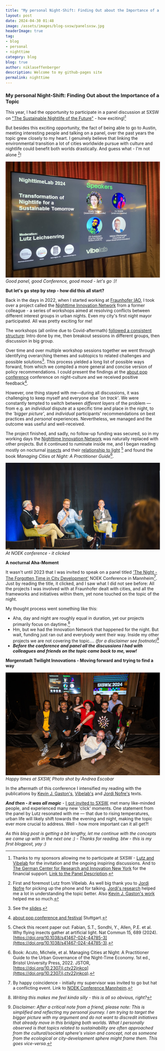 ```yaml
---
title: "My personal Night-Shift: Finding Out about the Importance of a Topic"
layout: post
date: 2024-04-30 01:48
image: /assets/images/blog-sxsw/panelsxsw.jpg
headerImage: true
tag:
- blog
- personal
- nighttime
category: blog
blog: true
author: niklaseffenberger
description: Welcome to my github-pages site
permalink: nighttime
---
```


### My personal Night-Shift: Finding Out about the Importance of a Topic

This year, I had the opportunity to participate in a panel discussion at SXSW on ["The Sustainable Nightlife of the Future"](https://www.nighttime.org/vibelabs-unveiling-at-sxsw-how-can-nightlife-go-towards-greener-future-and-what-role-does-ai-play/) - how exciting![^1]

But besides this exciting opportunity, the fact of being able to go to Austin, meeting interesting people and talking on a panel, over the past years the topic grew closely to my heart. I genuinely believe that linking the environmental transition a lot of cities worldwide pursue with culture and nightlife could benefit both worlds drastically. And guess what - I'm not alone [^2]!

![Good Conference, good mood - let's go :)!](/assets/images/blog-sxsw/sxswpanel2.jpeg)*Good panel, good Conference, good mood - let's go :)!*

**But let's go step by step - how did this all start?**

Back in the days in 2022, when I started working at [Fraunhofer IAO](https://www.morgenstadt.de/de/ueberuns/team.html), I took over a project called the [Nighttime Innovation Network](https://digitalakademie-bw.de/startschuss-innovationsnetzwerk-nachtkultur/) from a former colleague - a series of workshops aimed at resolving conflicts between different interest groups in urban nights. Even my city's first night mayor participated. All was pretty exciting for me!

The workshops (all online due to Covid-aftermath) [followed a consistent structure](https://drive.google.com/file/d/1NNyccauycP9rLKWHcROoYFiSQzGsh395/view?usp=sharing): Intro done by me, then breakout sessions in different groups, then discussion in big group.

Over time and over multiple workshop sessions together we went through identifying overarching themes and subtopics to related challenges and possible solutions[^3]. This process yielded a long list of possible ways forward, from which we compiled a more general and concise version of policy recommendations. I could present the findings at the [about pop conference](https://www.aboutpop.de/) conference on night-culture and we received positive feedback[^4].

However, one thing stayed with me—during all discussions, it was challenging to keep myself and everyone else *'on track'*. We were constantly tempted to switch between *different layers* of the problem — from e.g. an *individual* dispute at a specific time and place in the night, to the *'bigger picture'*, and *individual* participants' recommendations on best practices and *personal* experiences. Nevertheless, we managed and the outcome was useful and well-received.

The project finished, and sadly, no follow-up funding was secured, so in my working days the [Nighttime Innovation Network](https://digitalakademie-bw.de/startschuss-innovationsnetzwerk-nachtkultur/) was naturally replaced with other projects. But it continued to ruminate inside me, and I began reading mostly on nocturnal [insects](https://www.science.org/content/article/where-have-all-insects-gone) and their [relationship to light](https://doi.org/10.1038/s41467-024-44785-3) [^5] and found the book *Managing Cities at Night: A Practitioner Guide*[^6].

![At NOEK conference - it clicked](/assets/images/blog-sxsw/noekpanel.jpg) *At NOEK conference - it clicked*

**A nocturnal Aha-Moment**

It wasn't until 2023 that I was invited to speak on a panel titled ['The Night - The Forgotten Time in City Development'](https://noek-conference.com/) NOEK Conference in Mannheim[^7]. Just by reading the title, it clicked, and I saw what I did not see before: All the projects I was involved with at Fraunhofer dealt with cities, and all the frameworks and initiatives within them, yet none touched on the topic of the night.

My thought process went something like this:

- Aha, day and night are roughly equal in duration, yet our projects primarily focus on daytime.[^8]
- Hm, but we had the Innovation Network that happened for the night. But wait, funding just ran out and everybody went their way. Inside my other projects we are not covering the topic.... *(for a disclaimer see footnote)*[^9]
- ***Before the conference and panel all the discussions I had with colleagues and friends on the topic came back to me, wow!***


**Morgenstadt Twilight Innovations - Moving forward and trying to find a way**

![Happy times at SXSW, Photo shot by Andrea Escobar](/assets/images/blog-sxsw/groupsxsw.jpg)*Happy times at SXSW, Photo shot by Andrea Escobar*

In the aftermath of this conference I intensified my reading with the publications by [Kevin J. Gaston's](https://scholar.google.co.uk/citations?hl=en&user=np4zMp8AAAAJ&view_op=list_works&sortby=pubdate), [Vibelab's](https://vibe-lab.org/#meettheteam) and [Jordi Nofre's](https://novaresearch.unl.pt/en/persons/jordi-nofre) texts.

***And then - it was all magic*** - [I got invited to SXSW](https://www.nighttime.org/vibelabs-unveiling-at-sxsw-how-can-nightlife-go-towards-greener-future-and-what-role-does-ai-play/), met many like-minded people, and experienced many new 'click' moments. One statement from the panel by Lutz resonated with me — that due to rising temperatures, urban life will likely shift towards the evening and night, making the topic ever more crucial to address. Well - how more important can it all get?!


*As this blog post is getting a bit lengthy, let me continue with the concepts we came up with in the next one :) - Thanks for reading. btw - this is my first blogpost, yay :)*


[^1]: Thanks to my sponsors allowing me to participate at SXSW - [Lutz and Vibelab](https://vibe-lab.org/#meettheteam) for the invitation and the ongoing inspiring discussions. And to [The German Center for Research and Innovation New York](https://www.dwih-newyork.org/en/event/vibelab-sxsw-2024/) for the financial support. [Link to the Panel Description](https://www.nighttime.org/vibelabs-unveiling-at-sxsw-how-can-nightlife-go-towards-greener-future-and-what-role-does-ai-play/).

[^2]: First and foremost Lutz from Vibelab. As well big thank you to [Jordi Nofre](https://novaresearch.unl.pt/en/persons/jordi-nofre) for picking up the phone and for talking. [Jordi's research](https://scholar.google.es/citations?hl=en&user=CMtTJQsAAAAJ&view_op=list_works&sortby=pubdate) helped me a lot in understanding the topic better. Also [Kevin J. Gaston's work](https://scholar.google.co.uk/citations?hl=en&user=np4zMp8AAAAJ&view_op=list_works&sortby=pubdate) helped me so much.

[^3]: See the [slides](https://drive.google.com/file/d/1NNyccauycP9rLKWHcROoYFiSQzGsh395/view?usp=sharing).

[^4]: [about pop conference and festival](https://www.aboutpop.de/) Stuttgart.

[^5]: Check this recent paper out: Fabian, S.T., Sondhi, Y., Allen, P.E. et al. Why flying insects gather at artificial light. Nat Commun 15, 689 (2024). [https://doi.org/10.1038/s41467-024-44785-3](https://doi.org/10.1038/s41467-024-44785-3).

[^6]: Book: Acuto, Michele, et al. Managing Cities at Night: A Practitioner Guide to the Urban Governance of the Night-Time Economy. 1st ed., Bristol University Press, 2022. JSTOR, [https://doi.org/10.2307/j.ctv22jnkcq](https://doi.org/10.2307/j.ctv22jnkcq).

[^7]: By happy coincidence - initially my supervisor was invited to go but hat a conflicting event. Link to [NOEK Conference Mannheim](https://noek-conference.com/).

[^8]: *Writing this makes me feel kinda silly - this is all so obvious, right?*

[^9]: *Disclaimer: After a critical note from a friend, please note: This is simplified and reflecting my personal journey. I am trying to target the bigger picture with my argument and do not want to discredit initiatives that already move in this bridging both worlds. What I personally observed is that topics related to sustainability are often approached from the cultural/societal sphere's vision and concept, not as someone from the ecological or city-development sphere might frame them. This goes vice-versa.*
